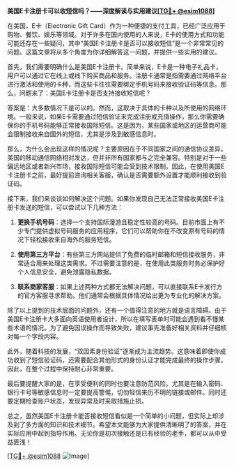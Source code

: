 **美国E卡注册卡可以收短信吗？——深度解读与实用建议[[TG💪+ @esim1088](https://t.me/s/esim1088)]**

在美国，E卡（Electronic Gift Card）作为一种便捷的支付工具，已经广泛应用于购物、餐饮、娱乐等领域。对于许多在国内使用的人来说，E卡的使用方式和功能可能还存在一些疑问，其中“美国E卡注册卡是否可以接收短信”是一个非常常见的问题。这篇文章将从多个角度为你详细解答这一问题，并提供一些实用的建议。

首先，我们需要明确什么是美国E卡注册卡。简单来说，E卡是一种电子礼品卡，用户可以通过它在线上或线下购买商品和服务。注册卡通常是指需要通过网络平台进行激活和使用的卡种，而这些卡往往需要绑定手机号码来接收验证码等信息。那么，问题来了：美国E卡注册卡是否支持接收短信呢？

答案是：大多数情况下是可以的。然而，这取决于具体的卡种以及所使用的网络环境。一般来说，如果E卡需要通过短信验证来完成注册或充值操作，那么你需要确保你的手机号码能够正常接收国际短信。这是因为，某些国家或地区的运营商可能会限制接收来自国外的短信，尤其是涉及到敏感信息时。

那么，为什么会出现这样的情况呢？主要原因在于不同国家之间的通信协议差异。美国的移动通信网络相对发达，但并非所有国家都与之完全兼容。特别是对于一些偏远地区或者新兴市场，接收国际短信可能会受到技术限制。因此，在使用美国E卡注册卡之前，最好提前咨询相关客服，确认是否需要额外设置才能顺利接收到验证码。

接下来，我们来谈谈如何解决这个问题。如果你发现自己无法正常接收美国E卡注册卡发送的短信，可以尝试以下几种方法：

1. **更换手机号码**：选择一个支持国际漫游且稳定性较高的号码。目前市面上有不少专门提供虚拟号码服务的应用程序，它们可以帮助你在不改变原有号码的情况下轻松接收来自海外的服务短信。

2. **使用第三方平台**：有些第三方网站提供了免费的临时邮箱和短信接收服务，非常适合用来处理这类需求。不过需要注意的是，在使用此类服务时务必保护好个人信息安全，避免泄露隐私数据。

3. **联系商家客服**：如果上述两种方式都无法解决问题，可以直接联系E卡发行方的官方客服寻求帮助。他们通常会根据具体情况给出更为专业化的解决方案。

除了以上提到的技术层面的问题外，还有一个值得注意的地方就是语言障碍。由于美国E卡注册卡大多面向英语使用者设计，所以在填写表单时可能会遇到看不懂某些术语的情况。为了避免因误操作而导致失败，建议事先准备好相关资料并仔细核对每一个字段内容。

此外，随着科技的发展，“双因素身份验证”逐渐成为主流趋势。这意味着即使你成功收到了短信验证码，还需要配合其他形式的身份认证才能完成最终的操作步骤。因此，在整个过程中保持耐心非常重要。

最后要提醒大家的是，在享受便利的同时也要注意防范风险。尤其是在输入密码、银行卡号等敏感信息时一定要提高警惕，切勿轻信来历不明的链接或邮件。同时还要定期检查账户状态，发现异常及时采取措施止损。

总之，虽然美国E卡注册卡能否接收短信看似是一个简单的小问题，但实际上却涉及到了多方面的知识和技术细节。希望本文能够为大家提供清晰明了的答案，并在实际应用中起到指导作用。无论你是初次接触还是已有经验的老手，都可以从中受益匪浅！

[[TG💪+ @esim1088](https://t.me/s/esim1088) ![Image](https://i.postimg.cc/4NQfJmqS/Snipaste-2025-05-13-00-14-12.png)]